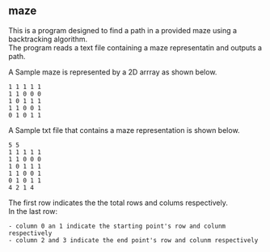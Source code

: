 ## maze
This is a program designed to find a path in a provided maze using a backtracking algorithm.<br>
The program reads a text file containing a maze representatin and outputs a path.

A Sample maze is represented by a 2D arrray as shown below.
 
    1 1 1 1 1
    1 1 0 0 0
    1 0 1 1 1
    1 1 0 0 1
    0 1 0 1 1
    
A Sample txt file that contains a maze representation is shown below.

    5 5
    1 1 1 1 1
    1 1 0 0 0
    1 0 1 1 1
    1 1 0 0 1
    0 1 0 1 1
    4 2 1 4

The first row indicates the the total rows and colums respectively.<br>
In the last row:

    - column 0 an 1 indicate the starting point's row and colunm respectively
    - column 2 and 3 indicate the end point's row and colunm respectively

